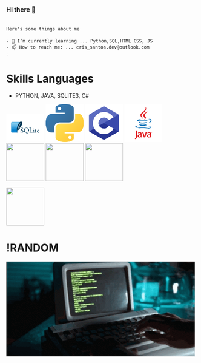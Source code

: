### Hi there 👋
```

Here's some things about me

- 🌱 I’m currently learning ... Python,SQL,HTML CSS, JS
- 📫 How to reach me: ... cris_santos.dev@outlook.com
- 
```


# Skills  Languages 
 - PYTHON, JAVA, SQLITE3, C#

![](https://github.com/cristovanlopes/cristovanlopes/blob/main/pngegg.png)
![](https://github.com/cristovanlopes/cristovanlopes/blob/main/pngegg1.png)
![](https://github.com/cristovanlopes/cristovanlopes/blob/main/pngeggC.png)
![](https://github.com/cristovanlopes/cristovanlopes/blob/main/pngeggJ.png)
<img src="https://png.pngtree.com/png-vector/20230219/ourmid/pngtree-javascript-vector-icon-design-illustration-png-image_6604214.png" width="100" height="100">
<img src="https://www.iconpacks.net/icons/2/free-css-icon-1478-thumb.png" width="100" height="100">
<img src="https://cdn-icons-png.flaticon.com/512/103/103077.png" width="100" height="100">




<img src="https://encrypted-tbn0.gstatic.com/images?q=tbn:ANd9GcQWEB2uCFLRze5UBmbMiZQesZgCibKmdfjBjFz5Iak&s" width="100" height="100">


# !RANDOM
![](https://github.com/cristovanlopes/cristovanlopes/blob/main/coding-computer-coding.gif)
